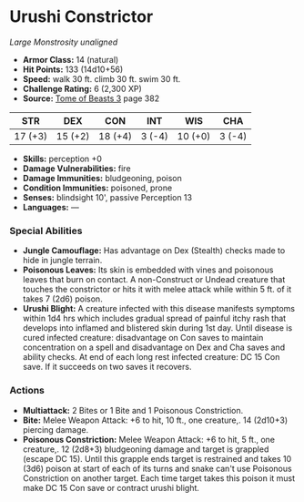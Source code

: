 # Urushi Constrictor

*Large* *Monstrosity* *unaligned*

- **Armor Class:** 14 (natural)
- **Hit Points:** 133 (14d10+56)
- **Speed:** walk 30 ft. climb 30 ft. swim 30 ft.
- **Challenge Rating:** 6 (2,300 XP)
- **Source:** [Tome of Beasts 3](https://koboldpress.com/kpstore/product/tome-of-beasts-3-for-5th-edition/) page 382

| STR | DEX | CON | INT | WIS | CHA |
| --- | --- | --- | --- | --- | --- |
| 17 (+3) | 15 (+2) | 18 (+4) | 3 (-4) | 10 (+0) | 3 (-4) |

- **Skills:** perception +0
- **Damage Vulnerabilities:** fire
- **Damage Immunities:** bludgeoning, poison
- **Condition Immunities:** poisoned, prone
- **Senses:** blindsight 10', passive Perception 13
- **Languages:** —

### Special Abilities

- **Jungle Camouflage:** Has advantage on Dex (Stealth) checks made to hide in jungle terrain.
- **Poisonous Leaves:** Its skin is embedded with vines and poisonous leaves that burn on contact. A non-Construct or Undead creature that touches the constrictor or hits it with melee attack while within 5 ft. of it takes 7 (2d6) poison.
- **Urushi Blight:** A creature infected with this disease manifests symptoms within 1d4 hrs which includes gradual spread of painful itchy rash that develops into inflamed and blistered skin during 1st day. Until disease is cured infected creature: disadvantage on Con saves to maintain concentration on a spell and disadvantage on Dex and Cha saves and ability checks. At end of each long rest infected creature: DC 15 Con save. If it succeeds on two saves it recovers.

### Actions

- **Multiattack:** 2 Bites or 1 Bite and 1 Poisonous Constriction.
- **Bite:** Melee Weapon Attack: +6 to hit, 10 ft., one creature,. 14 (2d10+3) piercing damage.
- **Poisonous Constriction:** Melee Weapon Attack: +6 to hit, 5 ft., one creature,. 12 (2d8+3) bludgeoning damage and target is grappled (escape DC 15). Until this grapple ends target is restrained and takes 10 (3d6) poison at start of each of its turns and snake can't use Poisonous Constriction on another target. Each time target takes this poison it must make DC 15 Con save or contract urushi blight.


